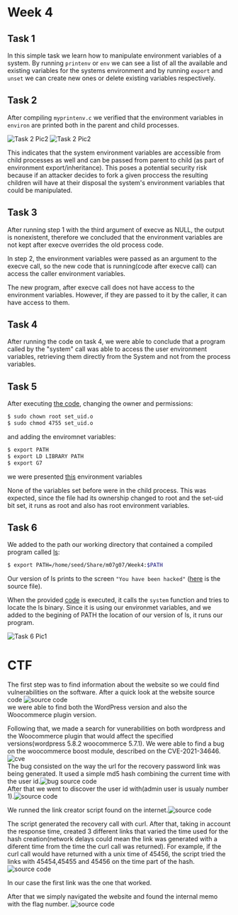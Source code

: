 # Week 4

## Task 1

In this simple task we learn how to manipulate environment variables of a system. By running `printenv` or `env` we can see a list of all the available and existing variables for the systems environment and by running `export` and `unset` we can create new ones or delete existing variables respectively.

## Task 2

After compiling `myprintenv.c` we verified that the environment variables in `environ` are printed both in the parent and child processes. 

![Task 2 Pic2](../Week4/img/task_2_1.png)
![Task 2 Pic2](../Week4/img/task_2_2.png)

This indicates that the system environment variables are accessible from child processes as well and can be passed from parent to child (as part of environment export/inheritance). This poses a potential security risk because if an attacker decides to fork a given proccess the resulting children will have at their disposal the system's environment variables that could be manipulated.

## Task 3

After running step 1 with the third argument of execve as NULL, the output is nonexistent, therefore we concluded that the environment variables are not kept after execve overrides the old process code.

In step 2, the environment variables were passed as an argument to the execve call, so the new code that is running(code after execve call) can access the caller environment variables.

The new program, after execve call does not have access to the environment variables. However, if they are passed to it by the caller, it can have access to them.

## Task 4

After running the code on task 4, we were able to conclude that a program called by the "system" call was able to access the user environment variables, retrieving them directly from the System and not from the process variables.

## Task 5

After executing [the code](../Week4/myenv.c), changing the owner and permissions:
```bash    
$ sudo chown root set_uid.o
$ sudo chmod 4755 set_uid.o
```
 and adding the enviromnet variables:
 ```bash
 $ export PATH
 $ export LD LIBRARY PATH
 $ export G7
 ```
 
 we were presented [this](../Week4/task5_envvars.txt) environment variables

None of the variables set before were in the child process. This was expected, since the file had its ownership changed to root and the set-uid bit set, it runs as root  and also has root environment variables.

## Task 6
We added to the path our working directory that contained a compiled program called [ls](../Week4/ls):
 ```bash
 $ export PATH=/home/seed/Share/m07g07/Week4:$PATH 
 ```

Our version of ls prints to the screen `"You have been hacked"` ([here](../Week4/malicious.c) is the source file). 

When the provided [code](../Week4/set_uid.c) is executed, it calls the `system` function and tries to locate the ls binary. Since it is using our environmet variables, and we added to the begining of PATH the location of our version of ls, it runs our program.

![Task 6 Pic1](../Week4/img/task_6_1.PNG)


# CTF

The first step was to find information about the website so we could find vulnerabilities on the software. After a quick look at the website source code ![source code](../Week4/img/ctf1.png)  
we were able to find both the WordPress version and also the Woocommerce plugin version.

Following that, we made a search for vunerabilities on both wordpress and the Woocommerce plugin that would affect the specified versions(wordpress 5.8.2 woocommerce 5.7.1).
We were able to find a bug on the woocommerce boost module, described on the CVE-2021-34646.![cve](../Week4/img/ctf2.png)  
The bug consisted on the way the url for the recovery password link was being generated. It used a simple md5 hash combining the current time with the user id.![bug source code](../Week4/img/ctf3.png)   
After that we went to discover the user id with(admin user is usualy number 1).![source code](../Week4/img/ctf5.png)   

We runned the link creator script found on the internet.![source code](../Week4/img/ctf4.png) 

The script generated the recovery call with curl. After that, taking in account the response time, created 3 different links that varied the time used for the hash creation(network delays could mean the link was generated with a diferent time from the time the curl call was returned). For example, if the curl call would have returned with a unix time of 45456, the script tried the links with 45454,45455 and 45456 on the time part of the hash.![source code](../Week4/img/ctf6.png) 

In our case the first link was the one that worked.  

After that we simply navigated the website and found the internal memo with the flag number.
![source code](../Week4/img/ctf7.png) 




